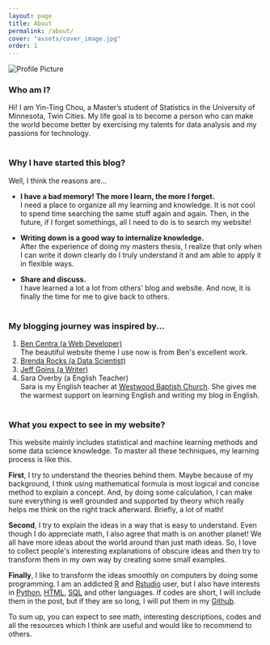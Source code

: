 ```yaml
---
layout: page
title: About
permalink: /about/
cover: "assets/cover_image.jpg"
order: 1
---
```

<img src="{{ site.baseurl }}/assets/profile-placeholder.png" title="Profile Picture" class="profile">

### Who am I?
Hi! I am Yin-Ting Chou, a Master’s student of Statistics in the University of Minnesota, Twin Cities. My life goal is to become a person who can make the world become better by exercising my talents for data analysis and my passions for technology. <br /><br />

### Why I have started this blog?
Well, I think the reasons are...
  * **I have a bad memory! The more I learn, the more I forget.** <br />
    I need a place to organize all my learning and knowledge. It is not cool to spend time searching the same stuff again and again. Then, in the future, if I forget somethings, all I need to do is to search my website! <br />

  * **Writing down is a good way to internalize knowledge.** <br />
    After the experience of doing my masters thesis, I realize that only when I can write it down clearly do I truly understand it and am able to apply it in flexible ways. <br />

  * **Share and discuss.** <br />
    I have learned a lot a lot from others' blog and website. And now, it is finally the time for me to give back to others. <br /><br />

### My blogging journey was inspired by...
1.  [Ben Centra (a Web Developer)](http://bencentra.com/projects/2015/08/19/centrarium.html) <br />The beautiful website theme I use now is from Ben's excellent work.
2.  [Brenda Rocks (a Data Scientist)](https://brendanrocks.com/blogging-with-rmarkdown-knitr-jekyll/)
3.  [Jeff Goins (a Writer)](https://goinswriter.com/why-blog/)
4.  Sara Overby (a English Teacher) <br /> Sara is my English teacher at [Westwood Baptish Church](http://www.westwoodbc.org/neighborhood-ministries). She gives me the warmest support on learning English and writing my blog in English. <br /><br />

### What you expect to see in my website?
This website mainly includes statistical and machine learning methods and some data science knowledge. To master all these techniques, my learning process is like this.

**First**, I try to understand the theories behind them. Maybe because of my background, I think using mathematical formula is most logical and concise method to explain a concept. And, by doing some calculation, I can make sure everything is well grounded and supported by theory which really helps me think on the right track afterward. Briefly, a lot of math!

**Second**, I try to explain the ideas in a way that is easy to understand. Even though I do appreciate math, I also agree that math is on another planet! We all have more ideas about the world around than just math ideas. So, I love to collect people's interesting explanations of obscure ideas and then try to transform them in my own way by creating some small examples.

**Finally**, I like to transform the ideas smoothly on computers by doing some programming. I am an addicted [R](https://www.r-project.org) and [Rstudio](https://www.rstudio.com) user, but I also have interests in [Python](https://www.python.org), [HTML](https://www.w3schools.com/html/), [SQL](https://www.w3schools.com/sql/) and other languages. If codes are short, I will include them in the post, but if they are so long, I will put them in my [Github](https://github.com/choux130).

To sum up, you can expect to see math, interesting descriptions, codes and all the resources which I think are useful and would like to recommend to others. <br /><br />
